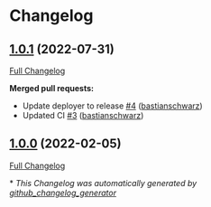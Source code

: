 # Changelog

## [1.0.1](https://github.com/codenamephp/deployer.command/tree/1.0.1) (2022-07-31)

[Full Changelog](https://github.com/codenamephp/deployer.command/compare/1.0.0...1.0.1)

**Merged pull requests:**

- Update deployer to release [\#4](https://github.com/codenamephp/deployer.command/pull/4) ([bastianschwarz](https://github.com/bastianschwarz))
- Updated CI [\#3](https://github.com/codenamephp/deployer.command/pull/3) ([bastianschwarz](https://github.com/bastianschwarz))

## [1.0.0](https://github.com/codenamephp/deployer.command/tree/1.0.0) (2022-02-05)

[Full Changelog](https://github.com/codenamephp/deployer.command/compare/84d18737da9ccff8afe1dbe387afb9ae2aa9fa6c...1.0.0)



\* *This Changelog was automatically generated by [github_changelog_generator](https://github.com/github-changelog-generator/github-changelog-generator)*
